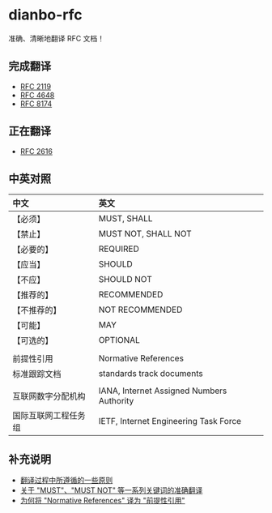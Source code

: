 # dianbo-rfc

准确、清晰地翻译 RFC 文档！

## 完成翻译

+ [RFC 2119](./rfc/rfc2119/README.md)
+ [RFC 4648](./rfc/rfc4648/README.md)
+ [RFC 8174](./rfc/rfc8174/README.md)

## 正在翻译

+ [RFC 2616](./rfc/rfc2616/README.md)

## 中英对照

| 中文                 | 英文
|:---------------------|:-------------------------------------
| 【必须】             | MUST, SHALL
| 【禁止】             | MUST NOT, SHALL NOT
| 【必要的】           | REQUIRED
| 【应当】             | SHOULD
| 【不应】             | SHOULD NOT
| 【推荐的】           | RECOMMENDED
| 【不推荐的】         | NOT RECOMMENDED
| 【可能】             | MAY
| 【可选的】           | OPTIONAL
|                      |
| 前提性引用           | Normative References
| 标准跟踪文档         | standards track documents
|                      |
| 互联网数字分配机构   | IANA, Internet Assigned Numbers Authority
| 国际互联网工程任务组 | IETF, Internet Engineering Task Force

## 补充说明

+ [翻译过程中所遵循的一些原则](./rfc/rfc2616/README.md)
+ [关于 "MUST"、"MUST NOT" 等一系列关键词的准确翻译](./rfc/rfc2119/README.md)
+ [为何将 "Normative References" 译为 "前提性引用"](./rfc/rfc8174/README.md)

